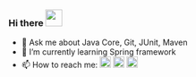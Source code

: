 ### Hi there  <img src="https://github.com/TheDudeThatCode/TheDudeThatCode/blob/master/Assets/Hi.gif" width="30" />

* 💬 Ask me about Java Core, Git, JUnit, Maven
* 🌱 I’m currently learning Spring framework
* 📫 How to reach me: [<img src='https://cdn.jsdelivr.net/npm/simple-icons@3.0.1/icons/linkedin.svg' alt='linkedin' height='20'>](https://www.linkedin.com/in/barlexandr/)  [<img src='https://cdn.jsdelivr.net/npm/simple-icons@3.0.1/icons/vk.svg' alt='vk' height='20'>](https://vk.com/barlexandr)  [<img src='https://cdn.jsdelivr.net/npm/simple-icons@3.0.1/icons/gmail.svg' alt='gmail' height='20'>](alexander.m.barabash@gmail.com)  




<!--
**barlexandr/barlexandr** is a ✨ _special_ ✨ repository because its `README.md` (this file) appears on your GitHub profile.

Here are some ideas to get you started:

- 🔭 I’m currently working on ...
- 🌱 I’m currently learning ...
- 👯 I’m looking to collaborate on ...
- 🤔 I’m looking for help with ...
- 💬 Ask me about ...
- 📫 How to reach me: ...
- 😄 Pronouns: ...
- ⚡ Fun fact: ...
-->

